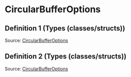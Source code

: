 # CircularBufferOptions

## Definition 1 (Types (classes/structs))

Source: [CircularBufferOptions](../csrc/ir/interface_nodes.h#L325)

## Definition 2 (Types (classes/structs))

Source: [CircularBufferOptions](../csrc/scheduler/matmul_heuristic.h#L31)

